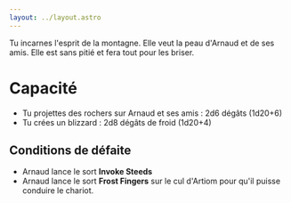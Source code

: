 ```yaml
---
layout: ../layout.astro
---
```


Tu incarnes l'esprit de la montagne. Elle veut la peau d'Arnaud et de ses amis. Elle est sans pitié et fera tout pour les briser.

# Capacité
- Tu projettes des rochers sur Arnaud et ses amis : 2d6 dégâts (1d20+6)
- Tu crées un blizzard : 2d8 dégâts de froid (1d20+4)

## Conditions de défaite
- Arnaud lance le sort **Invoke Steeds**
- Arnaud lance le sort **Frost Fingers** sur le cul d'Artiom pour qu'il puisse conduire le chariot.